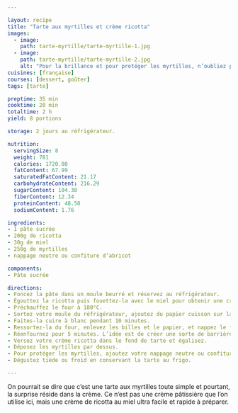 ```yaml
---

layout: recipe
title: "Tarte aux myrtilles et crème ricotta"
images:
  - image:
    path: tarte-myrtille/tarte-myrtille-1.jpg
  - image:
    path: tarte-myrtille/tarte-myrtille-2.jpg
    alt: "Pour la brillance et pour protéger les myrtilles, n’oubliez pas le nappage neutre."
cuisines: [française]
courses: [dessert, goûter]
tags: [tarte]

preptime: 35 min
cooktime: 20 min
totaltime: 2 h
yield: 8 portions

storage: 2 jours au réfrigérateur.

nutrition:
  servingSize: 8
  weight: 781
  calories: 1720.80
  fatContent: 67.99
  saturatedFatContent: 21.17
  carbohydrateContent: 216.29
  sugarContent: 104.38
  fiberContent: 12.34
  proteinContent: 48.50
  sodiumContent: 1.76

ingredients:
- 1 pâte sucrée
- 200g de ricotta
- 30g de miel
- 250g de myrtilles
- nappage neutre ou confiture d’abricot

components:
- Pâte sucrée

directions:
- Foncez la pâte dans un moule beurré et réservez au réfrigérateur.
- Égouttez la ricotta puis fouettez-la avec le miel pour obtenir une crème bien lisse.
- Préchauffez le four à 180°C.
- Sortez votre moule du réfrigérateur, ajoutez du papier cuisson sur la pâte puis déposez des cailloux ou des billes de cuisson.
- Faites-la cuire à blanc pendant 10 minutes.
- Ressortez-la du four, enlevez les billes et le papier, et nappez le fond de blanc d’œuf.
- Réenfournez pour 5 minutes. L’idée est de créer une sorte de barrière afin que la crème ne vienne pas rendre le fond de tarte trop humide.
- Versez votre crème ricotta dans le fond de tarte et égalisez.
- Déposez les myrtilles par dessus.
- Pour protéger les myrtilles, ajoutez votre nappage neutre ou confiture d’abricot au pinceau.
- Dégustez tiède ou froid en conservant la tarte au frigo.

---
```


On pourrait se dire que c’est une tarte aux myrtilles toute simple et pourtant, la surprise réside dans la crème. Ce n‘est pas une crème pâtissière que l’on utilise ici, mais une crème de ricotta au miel ultra facile et rapide à préparer.